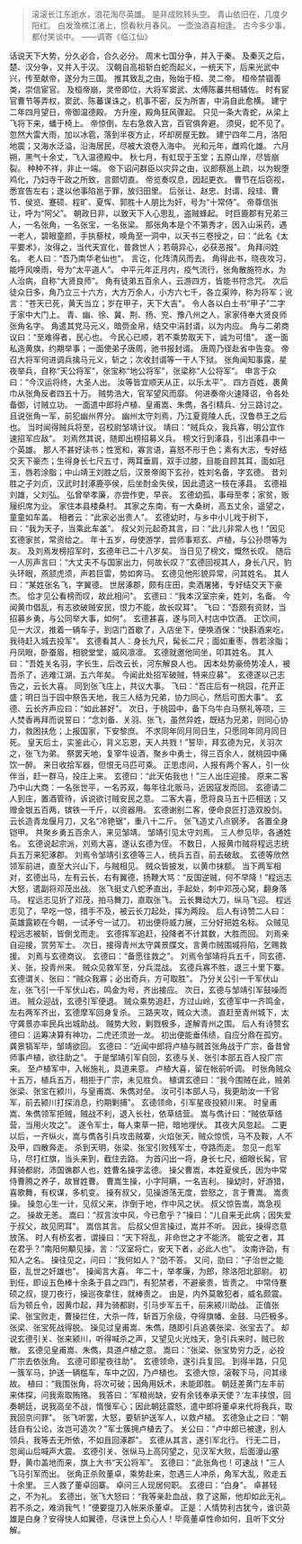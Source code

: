>滚滚长江东逝水，浪花淘尽英雄。
是非成败转头空。
青山依旧在，几度夕阳红。
白发渔樵江渚上，惯看秋月春风。
一壶浊酒喜相逢。
古今多少事，都付笑谈中。
——调寄《临江仙》

话说天下大势，分久必合，合久必分。
周末七国分争，并入于秦。
及秦灭之后，楚、汉分争，又并入于汉。
汉朝自高祖斩白蛇而起义，一统天下，后来光武中兴，传至献帝，遂分为三国。
推其致乱之由，殆始于桓、灵二帝。
桓帝禁锢善类，崇信宦官。
及桓帝崩，灵帝即位，大将军窦武、太傅陈蕃共相辅佐。
时有宦官曹节等弄权，窦武、陈蕃谋诛之，机事不密，反为所害，中涓自此愈横。
建宁二年四月望日，帝御温德殿。
方升座，殿角狂风骤起。
只见一条大青蛇，从梁上飞将下来，蟠于椅上。
帝惊倒，左右急救入宫，百官俱奔避。
须臾，蛇不见了。
忽然大雷大雨，加以冰雹，落到半夜方止，坏却房屋无数。
建宁四年二月，洛阳地震；又海水泛溢，沿海居民，尽被大浪卷入海中。
光和元年，雌鸡化雄。
六月朔，黑气十余丈，飞入温德殿中。
秋七月，有虹现于玉堂；五原山岸，尽皆崩裂。
种种不祥，非止一端。
帝下诏问群臣以灾异之由，议郎蔡邕上疏，以为蜺堕鸡化，乃妇寺干政之所致，言颇切直。
帝览奏叹息，因起更衣。
曹节在后窃视，悉宣告左右；遂以他事陷邕于罪，放归田里。
后张让、赵忠、封谞、段珪、曹节、侯览、蹇硕、程旷、夏恽、郭胜十人朋比为奸，号为“十常侍”。
帝尊信张让，呼为“阿父”。
朝政日非，以致天下人心思乱，盗贼蜂起。
时巨鹿郡有兄弟三人，一名张角，一名张宝，一名张梁。
那张角本是个不第秀才，因入山采药，遇一老人，碧眼童颜，手执藜杖，唤角至一洞中，以天书三卷授之，曰：“此名《太平要术》，汝得之，当代天宣化，普救世人；若萌异心，必获恶报"。
角拜问姓名。
老人曰：“吾乃南华老仙也"。
言讫，化阵清风而去。
角得此书，晓夜攻习，能呼风唤雨，号为“太平道人”。
中平元年正月内，疫气流行，张角散施符水，为人治病，自称“大贤良师”。
角有徒弟五百余人，云游四方，皆能书符念咒。
次后徒众日多，角乃立三十六方，大方万余人，小方六七千，各立渠帅，称为将军；讹言：“苍天已死，黄天当立；岁在甲子，天下大吉"。
令人各以白土书“甲子”二字于家中大门上。
青、幽、徐、冀、荆、扬、兖、豫八州之人，家家侍奉大贤良师张角名字。
角遣其党马元义，暗赍金帛，结交中涓封谞，以为内应。
角与二弟商议曰：“至难得者，民心也。
今民心已顺，若不乘势取天下，诚为可惜"。
遂一面私造黄旗，约期举事；一面使弟子唐周，驰书报封谞。
唐周乃径赴省中告变。
帝召大将军何进调兵擒马元义，斩之；次收封谞等一干人下狱。
张角闻知事露，星夜举兵，自称“天公将军”，张宝称“地公将军”，张梁称“人公将军”。
申言于众曰：“今汉运将终，大圣人出。
汝等皆宜顺天从正，以乐太平”。
四方百姓，裹黄巾从张角反者四五十万。
贼势浩大，官军望风而靡。
何进奏帝火速降诏，令各处备御，讨贼立功。
一面遣中郎将卢植、皇甫嵩、朱儁，各引精兵、分三路讨之。
且说张角一军，前犯幽州界分。
幽州太守刘焉，乃江夏竟陵人氏，汉鲁恭王之后也。
当时闻得贼兵将至，召校尉邹靖计议。
靖曰：“贼兵众，我兵寡，明公宜作速招军应敌"。
刘焉然其说，随即出榜招募义兵。
榜文行到涿县，引出涿县中一个英雄。
那人不甚好读书；性宽和，寡言语，喜怒不形于色；素有大志，专好结交天下豪杰；生得身长七尺五寸，两耳垂肩，双手过膝，目能自顾其耳，面如冠玉，唇若涂脂；中山靖王刘胜之后，汉景帝阁下玄孙，姓刘名备，字玄德。
昔刘胜之子刘贞，汉武时封涿鹿亭侯，后坐酎金失侯，因此遗这一枝在涿县。
玄德祖刘雄，父刘弘。
弘曾举孝廉，亦尝作吏，早丧。
玄德幼孤，事母至孝；家贫，贩屦织席为业。
家住本县楼桑村。
其家之东南，有一大桑树，高五丈余，遥望之，童童如车盖。
相者云：“此家必出贵人"。
玄德幼时，与乡中小儿戏于树下，曰：“我为天子，当乘此车盖"。
叔父刘元起奇其言，曰：“此儿非常人也！”因见玄德家贫，常资给之。
年十五岁，母使游学，尝师事郑玄、卢植，与公孙瓒等为友。
及刘焉发榜招军时，玄德年已二十八岁矣。
当日见了榜文，慨然长叹。
随后一人厉声言曰：“大丈夫不与国家出力，何故长叹？”玄德回视其人，身长八尺，豹头环眼，燕颔虎须，声若巨雷，势如奔马。
玄德见他形貌异常，问其姓名。
其人曰：“某姓张名飞，字翼德。
世居涿郡，颇有庄田，卖酒屠猪，专好结交天下豪杰。
恰才见公看榜而叹，故此相问"。
玄德曰：“我本汉室宗亲，姓刘，名备。
今闻黄巾倡乱，有志欲破贼安民，恨力不能，故长叹耳"。
飞曰：“吾颇有资财，当招募乡勇，与公同举大事，如何"。
玄德甚喜，遂与同入村店中饮酒。
正饮间，见一大汉，推着一辆车子，到店门首歇了，入店坐下，便唤酒保：“快斟酒来吃，我待赶入城去投军"。
玄德看其人：身长九尺，髯长二尺；面如重枣，唇若涂脂；丹凤眼，卧蚕眉，相貌堂堂，威风凛凛。
玄德就邀他同坐，叩其姓名。
其人曰：“吾姓关名羽，字长生，后改云长，河东解良人也。
因本处势豪倚势凌人，被吾杀了，逃难江湖，五六年矣。
今闻此处招军破贼，特来应募"。
玄德遂以己志告之，云长大喜。
同到张飞庄上，共议大事。
飞曰：“吾庄后有一桃园，花开正盛；明日当于园中祭告天地，我三人结为兄弟，协力同心，然后可图大事"。
玄德、云长齐声应曰：“如此甚好"。
次日，于桃园中，备下乌牛白马祭礼等项，三人焚香再拜而说誓曰：“念刘备、关羽、张飞，虽然异姓，既结为兄弟，则同心协力，救困扶危；上报国家，下安黎庶。
不求同年同月同日生，只愿同年同月同日死。
皇天后土，实鉴此心，背义忘恩，天人共戮！”誓毕，拜玄德为兄，关羽次之，张飞为弟。
祭罢天地，复宰牛设酒，聚乡中勇士，得三百余人，就桃园中痛饮一醉。
来日收拾军器，但恨无马匹可乘。
正思虑间，人报有两个客人，引一伙伴当，赶一群马，投庄上来。
玄德曰：“此天佑我也！”三人出庄迎接。
原来二客乃中山大商：一名张世平，一名苏双，每年往北贩马，近因寇发而回。
玄德请二人到庄，置酒管待，诉说欲讨贼安民之意。
二客大喜，愿将良马五十匹相送；又赠金银五百两，镔铁一千斤，以资器用。
玄德谢别二客，便命良匠打造双股剑。
云长造青龙偃月刀，又名“冷艳锯”，重八十二斤。
张飞造丈八点钢矛。
各置全身铠甲。
共聚乡勇五百余人，来见邹靖。
邹靖引见太守刘焉。
三人参见毕，各通姓名。
玄德说起宗派，刘焉大喜，遂认玄德为侄。
不数日，人报黄巾贼将程远志统兵五万来犯涿郡。
刘焉令邹靖引玄德等三人，统兵五百，前去破敌。
玄德等欣然领军前进，直至大兴山下，与贼相见。
贼众皆披发，以黄巾抹额。
当下两军相对，玄德出马，左有云长，右有翼德，扬鞭大骂：“反国逆贼，何不早降！”程远志大怒，遣副将邓茂出战。
张飞挺丈八蛇矛直出，手起处，刺中邓茂心窝，翻身落马。
程远志见折了邓茂，拍马舞刀，直取张飞。
云长舞动大刀，纵马飞迎。
程远志见了，早吃一惊，措手不及，被云长刀起处，挥为两段。
后人有诗赞二人曰：英雄露颖在今朝，一试矛兮一试刀。
初出便将威力展，三分好把姓名标。
众贼见程远志被斩，皆倒戈而走。
玄德挥军追赶，投降者不计其数，大胜而回。
刘焉亲自迎接，赏劳军士。
次日，接得青州太守龚景牒文，言黄巾贼围城将陷，乞赐救援。
刘焉与玄德商议。
玄德曰：“备愿往救之"。
刘焉令邹靖将兵五千，同玄德、关、张，投青州来。
贼众见救军至，分兵混战。
玄德兵寡不胜，退三十里下寨。
玄德谓关、张曰：“贼众我寡；必出奇兵，方可取胜"。
乃分关公引一千军伏山左，张飞引一千军伏山右，鸣金为号，齐出接应。
次日，玄德与邹靖引军鼓噪而进。
贼众迎战，玄德引军便退。
贼众乘势追赶，方过山岭，玄德军中一齐鸣金，左右两军齐出，玄德摩军回身复杀。
三路夹攻，贼众大溃。
直赶至青州城下，太守龚景亦率民兵出城助战。
贼势大败，剿戮极多，遂解青州之围。
后人有诗赞玄德曰：运筹决算有神功，二虎还须逊一龙。
初出便能垂伟绩，自应分鼎在孤穷。
龚景犒军毕，邹靖欲回。
玄德曰：“近闻中郎将卢植与贼首张角战于广宗，备昔曾师事卢植，欲往助之"。
于是邹靖引军自回，玄德与关、张引本部五百人投广宗来。
至卢植军中，入帐施礼，具道来意。
卢植大喜，留在帐前听调。
时张角贼众十五万，植兵五万，相拒于广宗，未见胜负。
植谓玄德曰：“我今围贼在此，贼弟张梁、张宝在颍川，与皇甫嵩、朱儁对垒。
汝可引本部人马，我更助汝一千官军，前去颍川打探消息，约期剿捕"。
玄德领命，引军星夜投颍川来。
时皇甫嵩、朱儁领军拒贼，贼战不利，退入长社，依草结营。
嵩与儁计曰：“贼依草结营，当用火攻之"。
遂令军士，每人束草一把，暗地埋伏。
其夜大风忽起。
二更以后，一齐纵火，嵩与儁各引兵攻击贼寨，火焰张天，贼众惊慌，马不及鞍，人不及甲，四散奔走。
杀到天明，张梁、张宝引败残军士，夺路而走。
忽见一彪军马，尽打红旗，当头来到，截住去路。
为首闪出一将，身长七尺，细眼长髯，官拜骑都尉，沛国谯郡人也，姓曹名操字孟德。
操父曹嵩，本姓夏侯氏，因为中常侍曹腾之养子，故冒姓曹。
曹嵩生操，小字阿瞒，一名吉利。
操幼时，好游猎，喜歌舞，有权谋，多机变。
操有叔父，见操游荡无度，尝怒之，言于曹嵩。
嵩责操。
操忽心生一计，见叔父来，诈倒于地，作中风之状。
叔父惊告嵩，嵩急视之。
操故无恙。
嵩曰：“叔言汝中风，今已愈乎？”操曰：“儿自来无此病；因失爱于叔父，故见罔耳"。
嵩信其言。
后叔父但言操过，嵩并不听。
因此，操得恣意放荡。
时人有桥玄者，谓操曰：“天下将乱，非命世之才不能济。
能安之者，其在君乎？”南阳何顒见操，言：“汉室将亡，安天下者，必此人也"。
汝南许劭，有知人之名。
操往见之，问曰：“我何如人？”劭不答。
又问，劭曰：“子治世之能臣，乱世之奸雄也"。
操闻言大喜。
年二十，举孝廉，为郎，除洛阳北部尉。
初到任，即设五色棒十余条于县之四门，有犯禁者，不避豪贵，皆责之。
中常侍蹇硕之叔，提刀夜行，操巡夜拿住，就棒责之。
由是，内外莫敢犯者，威名颇震。
后为顿丘令，因黄巾起，拜为骑都尉，引马步军五千，前来颍川助战。
正值张梁、张宝败走，曹操拦住，大杀一阵，斩首万余级，夺得旗幡、金鼓、马匹极多。
张梁、张宝死战得脱。
操见过皇甫嵩、朱儁，随即引兵追袭张梁、张宝去了。
却说玄德引关、张来颍川，听得喊杀之声，又望见火光烛天，急引兵来时，贼已败散。
玄德见皇甫嵩、朱儁，具道卢植之意。
嵩曰：“张梁、张宝势穷力乏，必投广宗去依张角。
玄德可即星夜往助"。
玄德领命，遂引兵复回。
到得半路，只见一簇军马，护送一辆槛车，车中之囚，乃卢植也。
玄德大惊，滚鞍下马，问其缘故。
植曰：“我围张角，将次可破；因角用妖术，未能即胜。
朝廷差黄门左丰前来体探，问我索取贿赂。
我答曰：‘军粮尚缺，安有余钱奉承天使？’左丰挟恨，回奏朝廷，说我高垒不战，惰慢军心；因此朝廷震怒，遣中郎将董卓来代将我兵，取我回京问罪"。
张飞听罢，大怒，要斩护送军人，以救卢植。
玄德急止之曰：“朝廷自有公论，汝岂可造次？”军士簇拥卢植去了。
关公曰：“卢中郎已被逮，别人领兵，我等去无所依，不如且回涿郡"。
玄德从其言，遂引军北行。
行无二日，忽闻山后喊声大震。
玄德引关、张纵马上高冈望之，见汉军大败，后面漫山塞野，黄巾盖地而来，旗上大书“天公将军”。
玄德曰：“此张角也！可速战！”三人飞马引军而出。
张角正杀败董卓，乘势赴来，忽遇三人冲杀，角军大乱，败走五十余里。
三人救了董卓回寨。
卓问三人现居何职。
玄德曰：“白身"。
卓甚轻之，不为礼。
玄德出，张飞大怒曰：“我等亲赴血战，救了这厮，他却如此无礼。
若不杀之，难消我气！”便要提刀入帐来杀董卓。
正是：人情势利古犹今，谁识英雄是白身？安得快人如翼德，尽诛世上负心人！毕竟董卓性命如何，且听下文分解。
